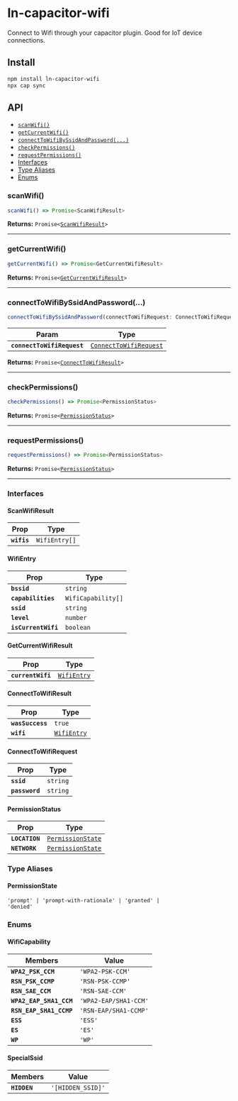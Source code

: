 # ln-capacitor-wifi

Connect to Wifi through your capacitor plugin. Good for IoT device connections.

## Install

```bash
npm install ln-capacitor-wifi
npx cap sync
```

## API

<docgen-index>

* [`scanWifi()`](#scanwifi)
* [`getCurrentWifi()`](#getcurrentwifi)
* [`connectToWifiBySsidAndPassword(...)`](#connecttowifibyssidandpassword)
* [`checkPermissions()`](#checkpermissions)
* [`requestPermissions()`](#requestpermissions)
* [Interfaces](#interfaces)
* [Type Aliases](#type-aliases)
* [Enums](#enums)

</docgen-index>

<docgen-api>
<!--Update the source file JSDoc comments and rerun docgen to update the docs below-->

### scanWifi()

```typescript
scanWifi() => Promise<ScanWifiResult>
```

**Returns:** <code>Promise&lt;<a href="#scanwifiresult">ScanWifiResult</a>&gt;</code>

--------------------


### getCurrentWifi()

```typescript
getCurrentWifi() => Promise<GetCurrentWifiResult>
```

**Returns:** <code>Promise&lt;<a href="#getcurrentwifiresult">GetCurrentWifiResult</a>&gt;</code>

--------------------


### connectToWifiBySsidAndPassword(...)

```typescript
connectToWifiBySsidAndPassword(connectToWifiRequest: ConnectToWifiRequest) => Promise<ConnectToWifiResult>
```

| Param                      | Type                                                                  |
| -------------------------- | --------------------------------------------------------------------- |
| **`connectToWifiRequest`** | <code><a href="#connecttowifirequest">ConnectToWifiRequest</a></code> |

**Returns:** <code>Promise&lt;<a href="#connecttowifiresult">ConnectToWifiResult</a>&gt;</code>

--------------------


### checkPermissions()

```typescript
checkPermissions() => Promise<PermissionStatus>
```

**Returns:** <code>Promise&lt;<a href="#permissionstatus">PermissionStatus</a>&gt;</code>

--------------------


### requestPermissions()

```typescript
requestPermissions() => Promise<PermissionStatus>
```

**Returns:** <code>Promise&lt;<a href="#permissionstatus">PermissionStatus</a>&gt;</code>

--------------------


### Interfaces


#### ScanWifiResult

| Prop        | Type                     |
| ----------- | ------------------------ |
| **`wifis`** | <code>WifiEntry[]</code> |


#### WifiEntry

| Prop                | Type                          |
| ------------------- | ----------------------------- |
| **`bssid`**         | <code>string</code>           |
| **`capabilities`**  | <code>WifiCapability[]</code> |
| **`ssid`**          | <code>string</code>           |
| **`level`**         | <code>number</code>           |
| **`isCurrentWifi`** | <code>boolean</code>          |


#### GetCurrentWifiResult

| Prop              | Type                                            |
| ----------------- | ----------------------------------------------- |
| **`currentWifi`** | <code><a href="#wifientry">WifiEntry</a></code> |


#### ConnectToWifiResult

| Prop             | Type                                            |
| ---------------- | ----------------------------------------------- |
| **`wasSuccess`** | <code>true</code>                               |
| **`wifi`**       | <code><a href="#wifientry">WifiEntry</a></code> |


#### ConnectToWifiRequest

| Prop           | Type                |
| -------------- | ------------------- |
| **`ssid`**     | <code>string</code> |
| **`password`** | <code>string</code> |


#### PermissionStatus

| Prop           | Type                                                        |
| -------------- | ----------------------------------------------------------- |
| **`LOCATION`** | <code><a href="#permissionstate">PermissionState</a></code> |
| **`NETWORK`**  | <code><a href="#permissionstate">PermissionState</a></code> |


### Type Aliases


#### PermissionState

<code>'prompt' | 'prompt-with-rationale' | 'granted' | 'denied'</code>


### Enums


#### WifiCapability

| Members                 | Value                            |
| ----------------------- | -------------------------------- |
| **`WPA2_PSK_CCM`**      | <code>'WPA2-PSK-CCM'</code>      |
| **`RSN_PSK_CCMP`**      | <code>'RSN-PSK-CCMP'</code>      |
| **`RSN_SAE_CCM`**       | <code>'RSN-SAE-CCM'</code>       |
| **`WPA2_EAP_SHA1_CCM`** | <code>'WPA2-EAP/SHA1-CCM'</code> |
| **`RSN_EAP_SHA1_CCMP`** | <code>'RSN-EAP/SHA1-CCMP'</code> |
| **`ESS`**               | <code>'ESS'</code>               |
| **`ES`**                | <code>'ES'</code>                |
| **`WP`**                | <code>'WP'</code>                |


#### SpecialSsid

| Members      | Value                        |
| ------------ | ---------------------------- |
| **`HIDDEN`** | <code>'[HIDDEN_SSID]'</code> |

</docgen-api>
